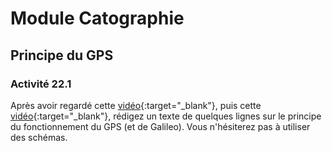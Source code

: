 # Module Catographie
## Principe du GPS

### Activité 22.1

Après avoir regardé cette [vidéo](https://www.youtube.com/watch?v=WoqpQbWdacQ){:target="_blank"}, puis cette [vidéo](https://www.youtube.com/watch?v=e79tSIpLiDk){:target="_blank"}, rédigez un texte de quelques lignes sur le principe du fonctionnement du GPS (et de Galileo). Vous n'hésiterez pas à utiliser des schémas.